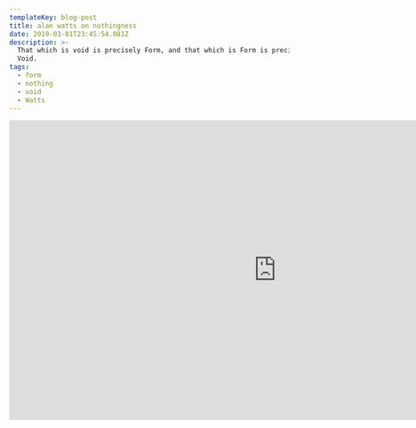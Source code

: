 ```yaml
---
templateKey: blog-post
title: alan watts on nothingness
date: 2019-03-01T23:45:54.081Z
description: >-
  That which is void is precisely Form, and that which is Form is precisely
  Void.
tags:
  - form
  - nothing
  - void
  - Watts
---
```

<iframe width="960" height="540" src="https://www.youtube-nocookie.com/embed/dLrMVous0Ac" frameborder="0" allow="accelerometer; autoplay; encrypted-media; gyroscope; picture-in-picture" allowfullscreen></iframe>
